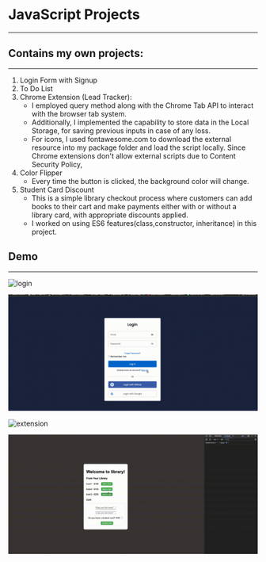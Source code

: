 # JavaScript Projects
* * *
## Contains my own projects:
* * *
1. Login Form with Signup
2. To Do List
3. Chrome Extension (Lead Tracker):
    * I employed query method along with the Chrome Tab API to interact with the browser tab system. 
    * Additionally, I implemented the capability to store data in the Local Storage, for saving previous inputs in case of any loss. 
    * For icons, I used fontawesome.com to download the external resource into my package folder and load the script locally. Since Chrome extensions don't allow external scripts due to Content Security Policy, 
4. Color Flipper
    * Every time the button is clicked, the background color will change.
5. Student Card Discount
    * This is a simple library checkout process where customers can add books to their cart and make payments either with or without a library card, with appropriate discounts applied.
    * I worked on using ES6 features(class,constructor, inheritance) in this project.
## Demo
* * *

![login](img/practice-list.gif)

![todolist](img/login.gif)

![extension](img/extension.gif)

![student](img/studentDiscount.gif)